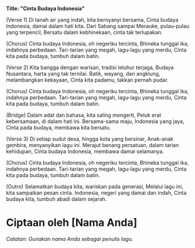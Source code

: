 **Title: "Cinta Budaya Indonesia"**

(Verse 1)
Di tanah air yang indah, kita bernyanyi bersama,
Cinta budaya Indonesia, damai dalam hati kita.
Dari Sabang sampai Merauke, pulau-pulau yang terpencil,
Bersatu dalam kebhinekaan, cinta tak terlupakan.

(Chorus)
Cinta budaya Indonesia, oh negeriku tercinta,
Bhineka tunggal ika, indahnya perbedaan.
Tari-tarian yang megah, lagu-lagu yang merdu,
Cinta kita pada budaya, tumbuh dalam batin.

(Verse 2)
Kita bangga dengan warisan, tradisi leluhur terjaga,
Budaya Nusantara, harta yang tak ternilai.
Batik, wayang, dan angklung, melambangkan kekayaan,
Cinta kita padamu, takkan pernah pudar.

(Chorus)
Cinta budaya Indonesia, oh negeriku tercinta,
Bhineka tunggal ika, indahnya perbedaan.
Tari-tarian yang megah, lagu-lagu yang merdu,
Cinta kita pada budaya, tumbuh dalam batin.

(Bridge)
Dalam adat dan bahasa, kita saling mengerti,
Peluk erat kebersamaan, di dalam hati ini.
Bersama-sama maju, Indonesia yang jaya,
Cinta pada budaya, membawa kita bersatu.

(Verse 3)
Di setiap sudut desa, hingga kota yang bersinar,
Anak-anak gembira, menyanyikan lagu ini.
Merajut benang persatuan, dalam tarian kehidupan,
Cinta budaya Indonesia, membawa damai selamanya.

(Chorus)
Cinta budaya Indonesia, oh negeriku tercinta,
Bhineka tunggal ika, indahnya perbedaan.
Tari-tarian yang megah, lagu-lagu yang merdu,
Cinta kita pada budaya, tumbuh dalam batin.

(Outro)
Selamatkan budaya kita, wariskan pada generasi,
Melalui lagu ini, kita sampaikan pesan cinta.
Indonesia, negeri yang damai dan indah,
Cinta budaya kita, tumbuh abadi dalam sejarah.

# Ciptaan oleh [Nama Anda]
*Catatan: Gunakan nama Anda sebagai penulis lagu.*
